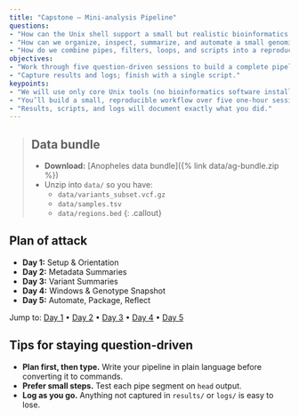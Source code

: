 ```yaml
---
title: "Capstone — Mini-analysis Pipeline"
questions:
- "How can the Unix shell support a small but realistic bioinformatics workflow?"
- "How can we organize, inspect, summarize, and automate a small genomics project using just the shell?"
- "How do we combine pipes, filters, loops, and scripts into a reproducible workflow?"
objectives:
- "Work through five question-driven sessions to build a complete pipeline."
- "Capture results and logs; finish with a single script."
keypoints:
- "We will use only core Unix tools (no bioinformatics software installs)."
- "You’ll build a small, reproducible workflow over five one-hour sessions."
- "Results, scripts, and logs will document exactly what you did."
---
```


> ## Data bundle
> - **Download:** [Anopheles data bundle]({% link data/ag-bundle.zip %})
> - Unzip into `data/` so you have:
>   - `data/variants_subset.vcf.gz`
>   - `data/samples.tsv`
>   - `data/regions.bed`
{: .callout}

## Plan of attack
- **Day 1:** Setup & Orientation  
- **Day 2:** Metadata Summaries  
- **Day 3:** Variant Summaries  
- **Day 4:** Windows & Genotype Snapshot  
- **Day 5:** Automate, Package, Reflect

Jump to: [Day 1](#day-1-setup--orientation) • [Day 2](#day-2-metadata-summaries) • [Day 3](#day-3-variant-summaries) • [Day 4](#day-4-windows--genotype-snapshot) • [Day 5](#day-5-automate-package-reflect)

## Tips for staying question-driven
- **Plan first, then type.** Write your pipeline in plain language before converting it to commands.
- **Prefer small steps.** Test each pipe segment on `head` output.
- **Log as you go.** Anything not captured in `results/` or `logs/` is easy to lose.



